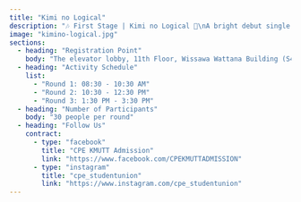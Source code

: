 ```yaml
---
title: "Kimi no Logical"
description: "🎶 First Stage | Kimi no Logical 🔣\nA bright debut single that invites everyone to discover the world of Logic Gates\n(AND, OR, NOT, XOR, etc.) and how computers think"
image: "kimino-logical.jpg"
sections:
  - heading: "Registration Point"
    body: "The elevator lobby, 11th Floor, Wissawa Wattana Building (S4)"
  - heading: "Activity Schedule"
    list:
      - "Round 1: 08:30 - 10:30 AM"
      - "Round 2: 10:30 - 12:30 PM"
      - "Round 3: 1:30 PM - 3:30 PM"
  - heading: "Number of Participants"
    body: "30 people per round"
  - heading: "Follow Us"
    contract:
      - type: "facebook"
        title: "CPE KMUTT Admission"
        link: "https://www.facebook.com/CPEKMUTTADMISSION"
      - type: "instagram"
        title: "cpe_studentunion"
        link: "https://www.instagram.com/cpe_studentunion"
---
```

